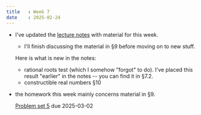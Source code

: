```yaml
---
title   : Week 7
date    : 2025-02-24
---
```


- I've updated the [lecture notes](/course-content/lecture-notes.pdf) with material for this week.

  - I'll finish discussing the material in §9 before moving on to new stuff.

  Here is what is new in the notes:
  
  - rational roots test (which I somehow "forgot" to do). I've
    placed this result "earlier" in the notes -- you can find it in §7.2.
  - constructible real numbers §10
 
- the homework this week mainly concerns material in §9.

  [Problem set 5](/course-assignments/PS5--field-extensions-and-degree.pdf) due
  2025-03-02 
  

